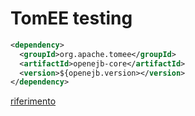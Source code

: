 
# TomEE testing

```xml
<dependency>
  <groupId>org.apache.tomee</groupId>
  <artifactId>openejb-core</artifactId>
  <version>${openejb.version></version>
</dependency>
```


[riferimento](https://tomee.apache.org/developer/testing/)